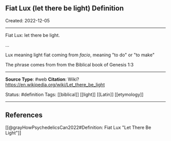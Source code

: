 ## Fiat Lux (let there be light) Definition

Created: 2022-12-05

*****

Fiat Lux: let there be light.

...

Lux meaning light
fiat coming from *facio*, meaning "to do" or "to make"

The phrase comes from from the Biblical book of Genesis 1:3

*****

**Source Type**: #web 
**Citation**:  Wiki? https://en.wikipedia.org/wiki/Let_there_be_light

Status: #definition 
Tags: [[biblical]] [[light]] [[Latin]] [[etymology]]

*****

## References

[[@grayHowPsychedelicsCan2022#Definition: Fiat Lux "Let There Be Light"]]
